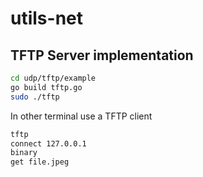 # utils-net


## TFTP Server implementation 
```sh
cd udp/tftp/example
go build tftp.go
sudo ./tftp
```

In other terminal use a TFTP client
```sh
tftp 
connect 127.0.0.1
binary
get file.jpeg
```
